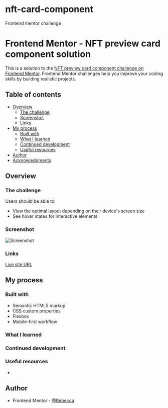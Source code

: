 # nft-card-component

Frontend mentor challenge

# Frontend Mentor - NFT preview card component solution

This is a solution to the [NFT preview card component challenge on Frontend Mentor](https://www.frontendmentor.io/challenges/nft-preview-card-component-SbdUL_w0U). Frontend Mentor challenges help you improve your coding skills by building realistic projects.

## Table of contents

- [Overview](#overview)
  - [The challenge](#the-challenge)
  - [Screenshot](#screenshot)
  - [Links](#links)
- [My process](#my-process)
  - [Built with](#built-with)
  - [What I learned](#what-i-learned)
  - [Continued development](#continued-development)
  - [Useful resources](#useful-resources)
- [Author](#author)
- [Acknowledgments](#acknowledgments)

## Overview

### The challenge

Users should be able to:

- View the optimal layout depending on their device's screen size
- See hover states for interactive elements

### Screenshot

![Screenshot](C:\Users\rmilo\Desktop\project.1\screenshot.png)

### Links

[Live site URL](https://bexicaaa.github.io/nft-card-component/)

## My process

### Built with

- Semantic HTML5 markup
- CSS custom properties
- Flexbox
- Mobile-first workflow

### What I learned

### Continued development

### Useful resources

-

## Author

- Frontend Mentor - [@Rebecca](https://www.frontendmentor.io/profile/bexicaaa)

